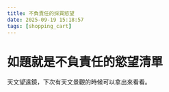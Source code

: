 ```yaml
---
title: 不負責任的採買慾望
date: 2025-09-19 15:18:57
tags: [shopping_cart]
---
```


# 如題就是不負責任的慾望清單

天文望遠鏡，下次有天文景觀的時候可以拿出來看看。